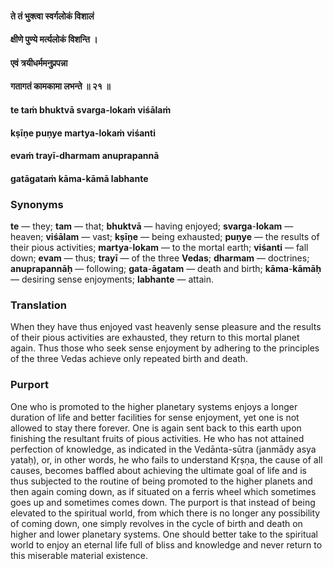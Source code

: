 #### ते तं भुक्त्वा स्वर्गलोकं विशालं
#### क्षीणे पुण्ये मर्त्यलोकं विशन्ति ।
#### एवं त्रयीधर्ममनुप्रपन्ना
#### गतागतं कामकामा लभन्ते ॥ २१ ॥

#### te taṁ bhuktvā svarga-lokaṁ viśālaṁ
#### kṣīṇe puṇye martya-lokaṁ viśanti
#### evaṁ trayī-dharmam anuprapannā
#### gatāgataṁ kāma-kāmā labhante

### Synonyms

**te** — they; **tam** — that; **bhuktvā** — having enjoyed; **svarga**-**lokam** — heaven; **viśālam** — vast; **kṣīṇe** — being exhausted; **puṇye** — the results of their pious activities; **martya**-**lokam** — to the mortal earth; **viśanti** — fall down; **evam** — thus; **trayī** — of the three **Vedas**; **dharmam** — doctrines; **anuprapannāḥ** — following; **gata**-**āgatam** — death and birth; **kāma**-**kāmāḥ** — desiring sense enjoyments; **labhante** — attain.

### Translation

When they have thus enjoyed vast heavenly sense pleasure and the results of their pious activities are exhausted, they return to this mortal planet again. Thus those who seek sense enjoyment by adhering to the principles of the three Vedas achieve only repeated birth and death.

### Purport

One who is promoted to the higher planetary systems enjoys a longer duration of life and better facilities for sense enjoyment, yet one is not allowed to stay there forever. One is again sent back to this earth upon finishing the resultant fruits of pious activities. He who has not attained perfection of knowledge, as indicated in the Vedānta-sūtra (janmādy asya yataḥ), or, in other words, he who fails to understand Kṛṣṇa, the cause of all causes, becomes baffled about achieving the ultimate goal of life and is thus subjected to the routine of being promoted to the higher planets and then again coming down, as if situated on a ferris wheel which sometimes goes up and sometimes comes down. The purport is that instead of being elevated to the spiritual world, from which there is no longer any possibility of coming down, one simply revolves in the cycle of birth and death on higher and lower planetary systems. One should better take to the spiritual world to enjoy an eternal life full of bliss and knowledge and never return to this miserable material existence.